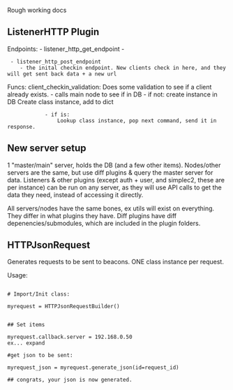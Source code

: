 Rough working docs

## ListenerHTTP Plugin


Endpoints:
     - listener_http_get_endpoint
        - 


     - listener_http_post_endpoint
        - the inital checkin endpoint. New clients check in here, and they will get sent back data + a new url 

Funcs:
    client_checkin_validation:
        Does some validation to see if a client already exists.
            - calls main node to see if in DB
                - if not: 
                    create instance in DB
                    Create class instance, add to dict

                - if is:
                    Lookup class instance, pop next command, send it in response. 



## New server setup

1 "master/main" server, holds the DB (and a few other items). Nodes/other servers are the same, but use diff plugins & query the master server for data. Listeners & other plugins (except auth + user, and simplec2, these are per instance) can be run on any server, as they will use API calls to get the data they need, instead of accessing it directly. 

All servers/nodes have the same bones, ex utils will exist on everything. They differ in what plugins they have. Diff plugins have diff depenencies/submodules, which are included in the plugin folders. 



## HTTPJsonRequest

Generates requests to be sent to beacons. ONE class instance per request. 

Usage:

```

# Import/Init class:

myrequest = HTTPJsonRequestBuilder()


## Set items

myrequest.callback.server = 192.168.0.50
ex... expand

#get json to be sent:

myrequest_json = myrequest.generate_json(id=request_id)

## congrats, your json is now generated. 

```